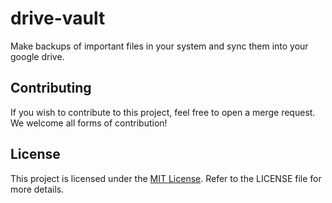 # drive-vault

Make backups of important files in your system and sync them into your google drive.

## Contributing

If you wish to contribute to this project, feel free to open a merge request. We welcome all forms of contribution!

## License

This project is licensed under the [MIT License](https://gitlab.com/olooeez/drive-vault/-/blob/main/LICENSE). Refer to the LICENSE file for more details.
